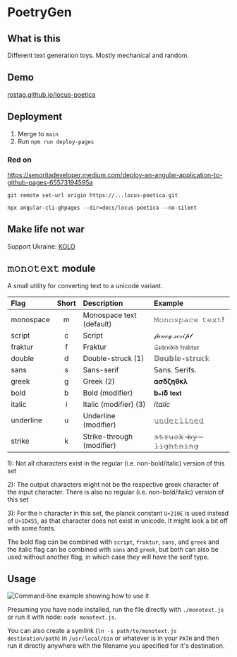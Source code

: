 # PoetryGen

## What is this

Different text generation toys. Mostly mechanical and random.

## Demo

[rostag.github.io/locus-poetica](https://rostag.github.io/locus-poetica)

## Deployment

1. Merge to `main`
2. Run `npm run deploy-pages`

### Red on

https://senoritadeveloper.medium.com/deploy-an-angular-application-to-github-pages-65573194595a

`git remote set-url origin https://...locus-poetica.git`

`npx angular-cli-ghpages --dir=docs/locus-poetica --no-silent`

## Make life not war

Support Ukraine: [KOLO](https://www.koloua.com/en)

## 𝚖𝚘𝚗𝚘𝚝𝚎𝚡𝚝 module

A small utility for converting text to a unicode variant.

| Flag      | Short | Description               | Example             |
| :-------- | :---: | :------------------------ | :------------------ |
| monospace |   m   | Monospace text (default)  | 𝙼𝚘𝚗𝚘𝚜𝚙𝚊𝚌𝚎 𝚝𝚎𝚡𝚝!     |
| script    |   c   | Script                    | 𝒻𝒶𝓃𝒸𝓎 𝓈𝒸𝓇𝒾𝓅𝓉        |
| fraktur   |   f   | Fraktur                   | 𝔖𝔭𝔩𝔢𝔫𝔡𝔦𝔡 𝔣𝔯𝔞𝔨𝔱𝔲𝔯    |
| double    |   d   | Double-struck (1)         | 𝔻𝕠𝕦𝕓𝕝𝕖-𝕤𝕥𝕣𝕦𝕔𝕜       |
| sans      |   s   | Sans-serif                | 𝖲𝖺𝗇𝗌. 𝖲𝖾𝗋𝗂𝖿𝗌.       |
| greek     |   g   | Greek (2)                 | 𝛂𝛔𝛅𝛇𝛈𝛉𝛋𝛌            |
| bold      |   b   | Bold (modifier)           | 𝐛𝓸𝖑𝛅 𝘁𝗲𝘅𝘁           |
| italic    |   i   | Italic (modifier) (3)     | 𝑖𝘵𝛼𝑙𝘪𝑐              |
| underline |   u   | Underline (modifier)      | 𝚞̲𝚗̲𝚍̲𝚎̲𝚛̲𝚕̲𝚒̲𝚗̲𝚎̲𝚍̲          |
| strike    |   k   | Strike-through (modifier) | 𝚜̶𝚝̶𝚛̶𝚞̶𝚌̶𝚔̶ ̶𝚋̶𝚢̶ ̶𝚕̶𝚒̶𝚐̶𝚑̶𝚝̶𝚗̶𝚒̶𝚗̶𝚐̶ |

1): Not all characters exist in the regular (i.e. non-bold/italic) version of this set

2): The output characters might not be the respective greek character of the input character. There is also no regular (i.e. non-bold/italic) version of this set

3): For the `h` character in this set, the planck constant `U+210E` is used instead of `U+1D455`, as that character does not exist in unicode. It might look a bit off with some fonts.

The bold flag can be combined with `script`, `fraktur`, `sans`, and `greek` and the italic flag can be combined with `sans` and `greek`, but both can also be used without another flag, in which case they will have the serif type.

## Usage

![Command-line example showing how to use it](https://i.imgur.com/Rk5w3ut.png "Command-line example")

Presuming you have node installed, run the file directly with `./monotext.js`
or run it with node: `node monotext.js`.

You can also create a symlink (`ln -s path/to/monotext.js destination/path`) in
`/usr/local/bin` or whatever is in your `PATH` and then run it directly anywhere with the
filename you specified for it's destination.

